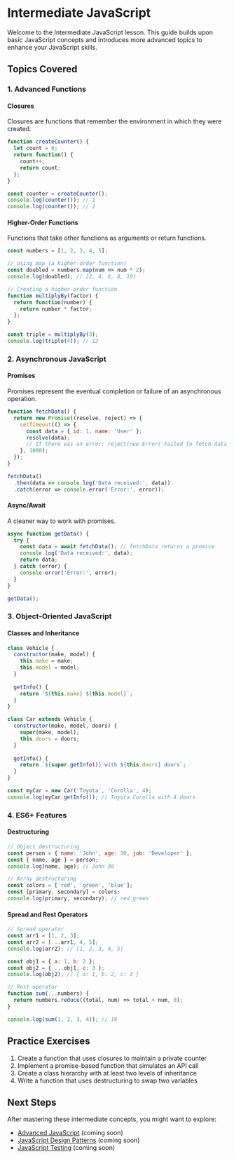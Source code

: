 # Intermediate JavaScript

Welcome to the Intermediate JavaScript lesson. This guide builds upon basic JavaScript concepts and introduces more advanced topics to enhance your JavaScript skills.

## Topics Covered

### 1. Advanced Functions

#### Closures
Closures are functions that remember the environment in which they were created.

```javascript
function createCounter() {
  let count = 0;
  return function() {
    count++;
    return count;
  };
}

const counter = createCounter();
console.log(counter()); // 1
console.log(counter()); // 2
```

#### Higher-Order Functions
Functions that take other functions as arguments or return functions.

```javascript
const numbers = [1, 2, 3, 4, 5];

// Using map (a higher-order function)
const doubled = numbers.map(num => num * 2);
console.log(doubled); // [2, 4, 6, 8, 10]

// Creating a higher-order function
function multiplyBy(factor) {
  return function(number) {
    return number * factor;
  };
}

const triple = multiplyBy(3);
console.log(triple(4)); // 12
```

### 2. Asynchronous JavaScript

#### Promises
Promises represent the eventual completion or failure of an asynchronous operation.

```javascript
function fetchData() {
  return new Promise((resolve, reject) => {
    setTimeout(() => {
      const data = { id: 1, name: 'User' };
      resolve(data);
      // If there was an error: reject(new Error('Failed to fetch data'));
    }, 1000);
  });
}

fetchData()
  .then(data => console.log('Data received:', data))
  .catch(error => console.error('Error:', error));
```

#### Async/Await
A cleaner way to work with promises.

```javascript
async function getData() {
  try {
    const data = await fetchData(); // fetchData returns a promise
    console.log('Data received:', data);
    return data;
  } catch (error) {
    console.error('Error:', error);
  }
}

getData();
```

### 3. Object-Oriented JavaScript

#### Classes and Inheritance

```javascript
class Vehicle {
  constructor(make, model) {
    this.make = make;
    this.model = model;
  }
  
  getInfo() {
    return `${this.make} ${this.model}`;
  }
}

class Car extends Vehicle {
  constructor(make, model, doors) {
    super(make, model);
    this.doors = doors;
  }
  
  getInfo() {
    return `${super.getInfo()} with ${this.doors} doors`;
  }
}

const myCar = new Car('Toyota', 'Corolla', 4);
console.log(myCar.getInfo()); // Toyota Corolla with 4 doors
```

### 4. ES6+ Features

#### Destructuring

```javascript
// Object destructuring
const person = { name: 'John', age: 30, job: 'Developer' };
const { name, age } = person;
console.log(name, age); // John 30

// Array destructuring
const colors = ['red', 'green', 'blue'];
const [primary, secondary] = colors;
console.log(primary, secondary); // red green
```

#### Spread and Rest Operators

```javascript
// Spread operator
const arr1 = [1, 2, 3];
const arr2 = [...arr1, 4, 5];
console.log(arr2); // [1, 2, 3, 4, 5]

const obj1 = { a: 1, b: 2 };
const obj2 = { ...obj1, c: 3 };
console.log(obj2); // { a: 1, b: 2, c: 3 }

// Rest operator
function sum(...numbers) {
  return numbers.reduce((total, num) => total + num, 0);
}

console.log(sum(1, 2, 3, 4)); // 10
```

## Practice Exercises

1. Create a function that uses closures to maintain a private counter
2. Implement a promise-based function that simulates an API call
3. Create a class hierarchy with at least two levels of inheritance
4. Write a function that uses destructuring to swap two variables

## Next Steps

After mastering these intermediate concepts, you might want to explore:

- [Advanced JavaScript](/guide/advanced-javascript) (coming soon)
- [JavaScript Design Patterns](/guide/javascript-patterns) (coming soon)
- [JavaScript Testing](/guide/javascript-testing) (coming soon)